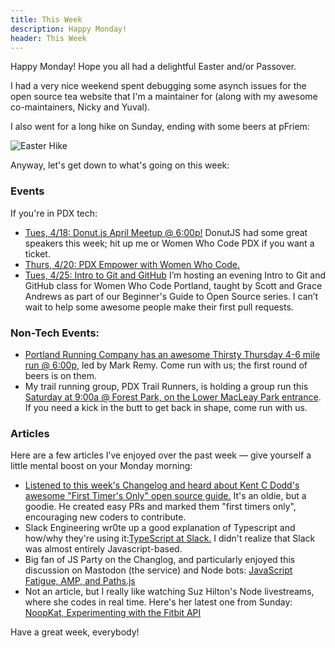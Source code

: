 ```yaml
---
title: This Week
description: Happy Monday!
header: This Week
---
```


Happy Monday! Hope you all had a delightful Easter and/or Passover.

I had a very nice weekend spent debugging some asynch issues for the open source tea website that I'm a maintainer for (along with my awesome co-maintainers, Nicky and Yuval).

I also went for a long hike on Sunday, ending with some beers at pFriem:

![Easter Hike](blog/img/easter.JPG)

Anyway, let's get down to what's going on this week:

### Events

If you're in PDX tech:
* [Tues, 4/18: Donut.js April Meetup @ 6:00p!](https://donutjs.club/) DonutJS had some great speakers this week; hit up me or Women Who Code PDX if you want a ticket.
* [Thurs, 4/20: PDX Empower with Women Who Code.]()
* [Tues, 4/25: Intro to Git and GitHub](https://www.meetup.com/Women-Who-Code-Portland/events/239020608/) I’m hosting an evening Intro to Git and GitHub class for Women Who Code Portland, taught by Scott and Grace Andrews as part of our Beginner's Guide to Open Source series. I can’t wait to help some awesome people make their first pull requests.

### Non-Tech Events: 

* [Portland Running Company has an awesome Thirsty Thursday 4-6 mile run @ 6:00p](https://www.meetup.com/PDX-Trail-Runners/events/239092563/), led by Mark Remy. Come run with us; the first round of beers is on them.
* My trail running group, PDX Trail Runners, is holding a group run this [Saturday at 9:00a @ Forest Park, on the Lower MacLeay Park entrance](https://www.meetup.com/PDX-Trail-Runners/events/237741875/). If you need a kick in the butt to get back in shape, come run with us.

### Articles

Here are a few articles I’ve enjoyed over the past week — give yourself a little mental boost on your Monday morning:

* [Listened to this week's Changelog and heard about Kent C Dodd's awesome "First Timer's Only" open source guide.](https://medium.com/@kentcdodds/first-timers-only-78281ea47455) It's an oldie, but a goodie. He created easy PRs and marked them "first timers only", encouraging new coders to contribute.
* Slack Engineering wr0te up a good explanation of Typescript and how/why they're using it:[TypeScript at Slack.](https://slack.engineering/typescript-at-slack-a81307fa288d) I didn't realize that Slack was almost entirely Javascript-based.
* Big fan of JS Party on the Changlog, and particularly enjoyed this discussion on Mastodon (the service) and Node bots: [JavaScript Fatigue, AMP, and Paths.js](https://changelog.com/jsparty/7)
* Not an article, but I really like watching Suz Hilton's Node livestreams, where she codes in real time. Here's her latest one from Sunday: [NoopKat, Experimenting with the Fitbit API](https://www.twitch.tv/videos/136030831)

Have a great week, everybody!